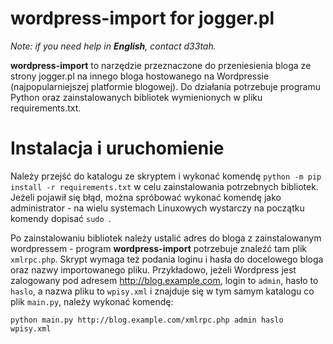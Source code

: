 wordpress-import for jogger.pl
==============================

*Note: if you need help in **English**, contact d33tah.*

**wordpress-import** to narzędzie przeznaczone do przeniesienia bloga ze
strony jogger.pl na innego bloga hostowanego na Wordpressie
(najpopularniejszej platformie blogowej). Do działania potrzebuje programu
Python oraz zainstalowanych bibliotek wymienionych w pliku requirements.txt.

Instalacja i uruchomienie
=========================

Należy przejść do katalogu ze skryptem i wykonać komendę
```python -m pip install -r requirements.txt``` w celu zainstalowania
potrzebnych bibliotek. Jeżeli pojawił się błąd, można spróbować wykonać
komendę jako administrator - na wielu systemach Linuxowych wystarczy na
początku komendy dopisać ```sudo ```.

Po zainstalowaniu bibliotek należy ustalić adres do bloga z zainstalowanym
wordpressem - program **wordpress-import** potrzebuje znaleźć tam plik
```xmlrpc.php```. Skrypt wymaga też podania loginu i hasła do docelowego
bloga oraz nazwy importowanego pliku. Przykładowo, jeżeli Wordpress jest
zalogowany pod adresem http://blog.example.com, login to ```admin```, hasło to
```haslo```, a nazwa pliku to ```wpisy.xml``` i znajduje się w tym samym
katalogu co plik ```main.py```, należy wykonać komendę:

    python main.py http://blog.example.com/xmlrpc.php admin haslo wpisy.xml
